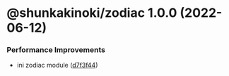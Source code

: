 # @shunkakinoki/zodiac 1.0.0 (2022-06-12)

### Performance Improvements

- ini zodiac module ([d7f3f44](https://github.com/shunkakinoki/contracts/commit/d7f3f44f45017088f6679f92f4c6ca0debedfe62))
